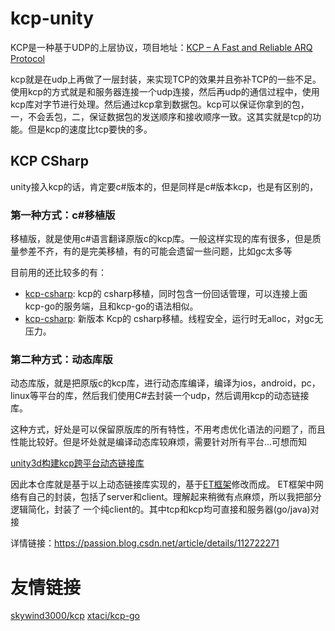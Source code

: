 # kcp-unity

KCP是一种基于UDP的上层协议，项目地址：[KCP – A Fast and Reliable ARQ Protocol](https://github.com/skywind3000/kcp)

kcp就是在udp上再做了一层封装，来实现TCP的效果并且弥补TCP的一些不足。使用kcp的方式就是和服务器连接一个udp连接，然后再udp的通信过程中，使用kcp库对字节进行处理。然后通过kcp拿到数据包。kcp可以保证你拿到的包，一，不会丢包，二，保证数据包的发送顺序和接收顺序一致。这其实就是tcp的功能。但是kcp的速度比tcp要快的多。

## KCP CSharp

unity接入kcp的话，肯定要c#版本的，但是同样是c#版本kcp，也是有区别的，

### 第一种方式：c#移植版

移植版，就是使用c#语言翻译原版c的kcp库。一般这样实现的库有很多，但是质量参差不齐，有的是完美移植，有的可能会遗留一些问题，比如gc太多等

目前用的还比较多的有：

- [kcp-csharp](https://github.com/limpo1989/kcp-csharp): kcp的 csharp移植，同时包含一份回话管理，可以连接上面kcp-go的服务端，且和kcp-go的语法相似。
- [kcp-csharp](https://github.com/KumoKyaku/KCP): 新版本 Kcp的 csharp移植。线程安全，运行时无alloc，对gc无压力。

### 第二种方式：动态库版

动态库版，就是把原版c的kcp库，进行动态库编译，编译为ios，android，pc，linux等平台的库，然后我们使用C#去封装一个udp，然后调用kcp的动态链接库。

这种方式，好处是可以保留原版库的所有特性，不用考虑优化语法的问题了，而且性能比较好。但是坏处就是编译动态库较麻烦，需要针对所有平台...可想而知

[unity3d构建kcp跨平台动态链接库](https://github.com/smilehao/kcp_bulild)

因此本仓库就是基于以上动态链接库实现的，基于[ET框架](https://github.com/egametang/ET)修改而成。
ET框架中网络有自己的封装，包括了server和client。理解起来稍微有点麻烦，所以我把部分逻辑简化，封装了 一个纯client的。其中tcp和kcp均可直接和服务器(go/java)对接

详情链接：https://passion.blog.csdn.net/article/details/112722271

# 友情链接

[skywind3000/kcp](https://github.com/skywind3000/kcp)
[xtaci/kcp-go](https://github.com/xtaci/kcp-go)
